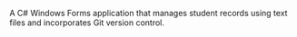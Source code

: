 A C# Windows Forms application that manages student records using text files and incorporates Git version control.
